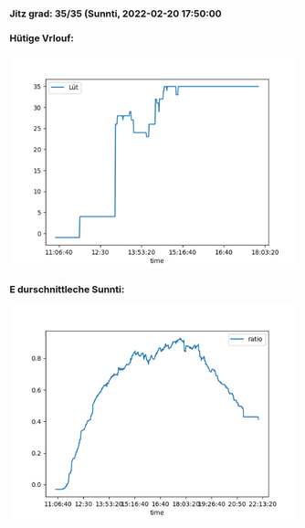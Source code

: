 ### Jitz grad: 35/35 (Sunnti, 2022-02-20 17:50:00

### Hütige Vrlouf:
![Graph](Today.png)

### E durschnittleche Sunnti:
![Graph](Sunnti.png)